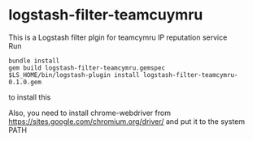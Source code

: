 # logstash-filter-teamcuymru

This is a Logstash filter plgin for teamcymru IP reputation service  
Run

    bundle install
    gem build logstash-filter-teamcymru.gemspec
    $LS_HOME/bin/logstash-plugin install logstash-filter-teamcymru-0.1.0.gem

to install this

Also, you need to install chrome-webdriver from https://sites.google.com/chromium.org/driver/ and put it to the system PATH
